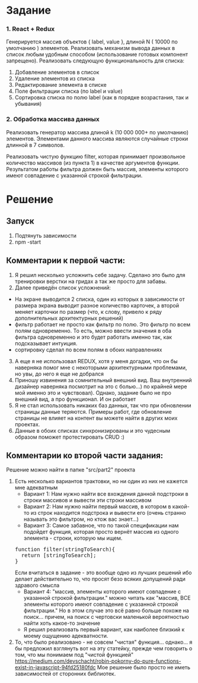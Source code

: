 # Задание
### 1. React + Redux
Генерируется массив объектов  { label, value }, длиной N ( 10000 по умолчанию ) элементов.
Реализовать механизм вывода данных в список любым удобным способом (использование готовых компонент запрещено).
Реализовать следующую функциональность для списка:
1. Добавление элементов в список
2. Удаление элементов из списка
3. Редактирование элемента в списке
4. Поле фильтрации списка (по label и value)
5. Сортировка списка по полю label (как в порядке возрастания, так и убывания)

### 2. Обработка массива данных
Реализовать генератор  массива  длиной k (10 000 000+ по умолчанию) элементов. Элементами данного массива являются случайные строки длинной в 7 символов.

Реализовать чистую функцию filter, которая принимает произвольное количество массивов (из пункта 1) в качестве аргументов функции. Результатом работы фильтра должен быть массив, элементы которого  имеют совпадение с указанной строкой фильтрации.

# Решение
## Запуск
1. Подтянуть зависимости
2. npm -start

## Комментарии к первой части:
1. Я решил несколько усложнить себе задачу. Сделано это было для тренировки верстки
на гридах а так же просто для забавы.
2. Далее приведён список усложнений:
- На экране выводится 2 списка, один из которых в зависимости от размера экрана выводит
разное количество карточек, а второй меняет карточки по размер (что, к слову, привело
к ряду дополнительных архитектурных решений)
- фильтр работает не просто как фильтр по полю. Это фильтр по всем полям одновременно. То есть,
можно ввести значения в оба фильтра одновременно и это будет работать именно так, как
подсказывает интуиция.
- сортировку сделал по всем полям в обоих направлениях
3. А еще я не использовал REDUX, хотя у меня догадки, что он бы
наверняка помог мне с некоторыми архитектурными проблемами, но увы,
до него я еще не добрался
4. Приношу извинения за сомнительный внешний вид. Ваш внутренний дизайнер наверняка
посмотрит на это с болью...) по крайней мере мой именно это и чувствовал). Однако, задание
было не про внешний вид, а про функционал. И он работает
5. Я не стал использовать никаких баз данных, так что при обновлении страницы данные
теряются. Примеры работ, где обновление страницы не влияет на контент вы можете найти
в других моих проектах.
6. Данные в обоих списках синхронизированы и это чудесным образом
поможет протестировать CRUD :)


## Комментарии ко второй части задания:
Решение можно найти в папке "src/part2" проекта
1. Есть несколько вариантов трактовки, но ни один из них не кажется мне адекватным
   - Вариант 1: Нам нужно найти все вхождения данной подстроки в строки массивов и вывести эти строки массивом
   - Вариант 2: Нам нужно найти первый массив, в котором в какой-то из строк находится подстрока и вывести его (очень странно называть это фильтром, но ктож вас знает...)
   - Вариант 3: Самое забавное, что по такой спецификации нам подойдет функция, которая просто вернёт массив из одного элемента - строки, которую мы ищем.
   <pre>
   function filter(stringToSearch){
     return [stringToSearch];
   }
   </pre>
   Если вчитаться в задание - это вообще одно из лучших решений ибо делает действительно то, что просят безо всяких допущений ради здравого смысла
   - Вариант 4: "массив, элементы которого  имеют совпадение с указанной строкой фильтрации." можно читать как "массив, ВСЕ элементы которого  имеют совпадение с указанной строкой фильтрации."
   Но в этом случае это всё равно больше похоже на поиск... причем, на поиск с чертовски маленькой вероятностью найти хоть какое-то значение
   - Я решил реализовать первый вариант, как наиболее близкий к моему ощущению адекватности.
2. То, что было реализовано - не совсем "чистая" функция... однако... я бы предложил взглянуть
вот на эту статейку, прежде чем говорить о том, что мы понимаем под "чистой функцией"
https://medium.com/devschacht/robin-pokorny-do-pure-functions-exist-in-javascript-94fd25180fdc
Мое решение было просто не иметь зависимостей от сторонних библиотек.
